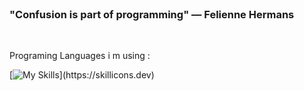 
<!--
**dev-skipo/dev-skipo** is a ✨ _special_ ✨ repository because its `README.md` (this file) appears on your GitHub profile.
![Header](./your-header-image-name.gif)

Here are some ideas to get you started:

- 🔭 I’m currently working on ...
- 🌱 I’m currently learning ...
- 👯 I’m looking to collaborate on ...
- 🤔 I’m looking for help with ...
- 💬 Ask me about ...
- 📫 How to reach me: ...
- 😄 Pronouns: ...
- ⚡ Fun fact: ...
https://rahuldkjain.github.io/gh-profile-readme-generator/
https://github.com/tandpfun/skill-icons#readme
![Top Langs](https://github-readme-stats.vercel.app/api/top-langs/?username=dev-skipo)
-->
<br/>

### "Confusion is part of programming" ― Felienne Hermans

<br/>
<p align="left">Programing Languages i m using :</p>

[![My Skills](https://skillicons.dev/icons?i=npm,git,html,css,sass,bootstrap,js,jquery,express,nodejs,react,solidity,)](https://skillicons.dev)

